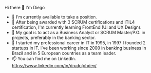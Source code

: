 Hi there 👋 I'm Diego

- 🔭 I'm currently available to take a position.
- 🌱 After being awarded with 3 SCRUM certifications and ITIL4 certification, I'm currently learning FrontEnd (UI and UX Design).
- 👯 My goal is to act as a Business Analyst or SCRUM Master/P.O. in projects, preferably in the banking sector.
- 🤔 I started my professional career in IT in 1995, in 1997 I founded 2 startups in IT. I've been working since 2000 in banking business in Brazil and in 5 European countries as a team leader.
- 📫 You can find me on LinkedIn. https://www.linkedin.com/in/drudolphdev/
